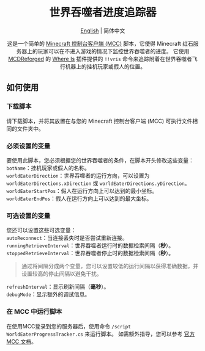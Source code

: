 <div align="center">
  
# 世界吞噬者进度追踪器

[English](/README.md) | 简体中文

这是一个简单的 [Minecraft 控制台客户端 (MCC)](https://mccteam.github.io/) 脚本，它使得 Minecraft 红石服务器上的玩家可以在不进入游戏的情况下监控世界吞噬者的进度。
它使用 [MCDReforged](https://github.com/Fallen-Breath/MCDReforged) 的 [Where Is](https://github.com/Lazy-Bing-Server/WhereIs-MCDR) 插件提供的 `!!vris` 命令来追踪附着在世界吞噬者飞行机器上的挂机玩家或假人的位置。

</div>

## 如何使用
### 下载脚本
请下载脚本，并将其放置在与您的 Minecraft 控制台客户端 (MCC) 可执行文件相同的文件夹中。
### 必须设置的变量
要使用此脚本，您必须根据您的世界吞噬者的条件，在脚本开头修改这些变量：\
`botName`：挂机玩家或假人的名称。\
`worldEaterDirection`：世界吞噬者的运行方向，可以设置为 `worldEaterDirections.xDirection` 或 `worldEaterDirections.yDirection`。\
`worldEaterStartPos`：假人在运行方向上可以达到的最小坐标。\
`worldEaterEndPos`：假人在运行方向上可以达到的最大坐标。

### 可选设置的变量
您还可以设置这些可选变量：\
`autoReconnect`：当连接丢失时是否尝试重新连接。\
`runningRetrieveInterval`：世界吞噬者运行时的数据检索间隔（**秒**）。\
`stoppedRetrieveInterval`：世界吞噬者停止时的数据检索间隔（**秒**）。
> 通过将间隔分成两个变量，您可以设置较低的运行间隔以获得准确数据，并设置较高的停止间隔以避免干扰。

`refreshInterval`：显示刷新间隔（**毫秒**）。\
`debugMode`：显示额外的调试信息。

### 在 MCC 中运行脚本
在使用MCC登录到您的服务器后，使用命令 `/script WorldEaterProgressTracker.cs` 来运行脚本。
如需额外指导，您可以参考 [官方 MCC 文档](https://mccteam.github.io/guide/)。
